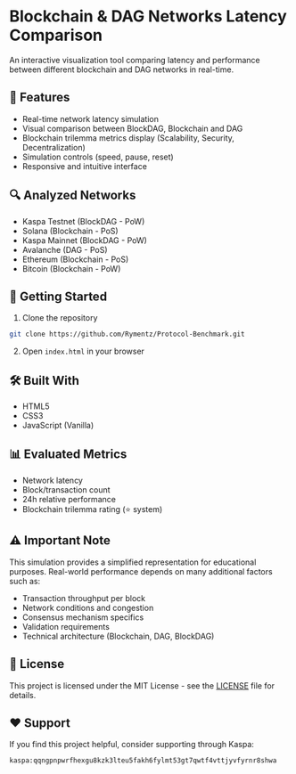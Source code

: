 # Blockchain & DAG Networks Latency Comparison

An interactive visualization tool comparing latency and performance between different blockchain and DAG networks in real-time.

## 🎯 Features

- Real-time network latency simulation
- Visual comparison between BlockDAG, Blockchain and DAG
- Blockchain trilemma metrics display (Scalability, Security, Decentralization)
- Simulation controls (speed, pause, reset)
- Responsive and intuitive interface

## 🔍 Analyzed Networks

- Kaspa Testnet (BlockDAG - PoW)
- Solana (Blockchain - PoS)
- Kaspa Mainnet (BlockDAG - PoW)  
- Avalanche (DAG - PoS)
- Ethereum (Blockchain - PoS)
- Bitcoin (Blockchain - PoW)

## 🚀 Getting Started

1. Clone the repository
```bash
git clone https://github.com/Rymentz/Protocol-Benchmark.git
```

2. Open `index.html` in your browser

## 🛠️ Built With

- HTML5
- CSS3
- JavaScript (Vanilla)

## 📊 Evaluated Metrics

- Network latency
- Block/transaction count
- 24h relative performance
- Blockchain trilemma rating (⭐ system)

## ⚠️ Important Note

This simulation provides a simplified representation for educational purposes. Real-world performance depends on many additional factors such as:
- Transaction throughput per block
- Network conditions and congestion
- Consensus mechanism specifics
- Validation requirements
- Technical architecture (Blockchain, DAG, BlockDAG)

## 📝 License

This project is licensed under the MIT License - see the [LICENSE](LICENSE) file for details.

## ❤️ Support

If you find this project helpful, consider supporting through Kaspa:
```
kaspa:qqngpnpwrfhexgu8kzk3lteu5fakh6fylmt53gt7qwtf4vttjyvfyrnr8shwa
```
